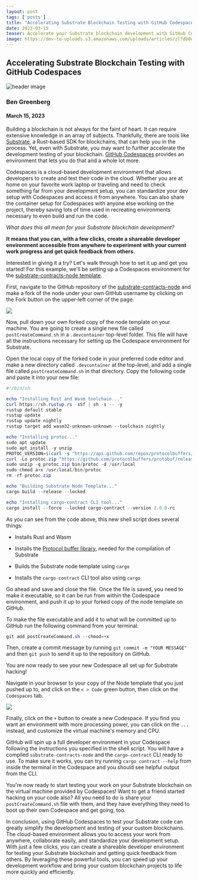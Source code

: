 ```yaml
---
layout: post 
tags: ['posts']
title: "Accelerating Substrate Blockchain Testing with GitHub Codespaces"
date: 2023-03-15
teaser: Accelerate your Substrate blockchain development with GitHub Codespaces, a cloud-based development environment that lets you create and test your code in the cloud
image: https://dev-to-uploads.s3.amazonaws.com/uploads/articles/zlfdb0dpk1lni6s4erwz.png
---
```


## Accelerating Substrate Blockchain Testing with GitHub Codespaces

![header image](https://dev-to-uploads.s3.amazonaws.com/uploads/articles/zlfdb0dpk1lni6s4erwz.png)

### Ben Greenberg
#### March 15, 2023

Building a blockchain is not always for the faint of heart. It can require extensive knowledge in an array of subjects. Thankfully, there are tools like [Substrate](https://substrate.io/), a Rust-based SDK for blockchains, that can help you in the process. Yet, even with Substrate, you may want to further accelerate the development testing of your blockchain. [GitHub Codespaces](https://github.com/features/codespaces) provides an environment that lets you do that and a whole lot more.

Codespaces is a cloud-based development environment that allows developers to create and test their code in the cloud. Whether you are at home on your favorite work laptop or traveling and need to check something far from your development setup, you can standardize your dev setup with Codespaces and access it from anywhere. You can also share the container setup for Codespaces with anyone else working on the project, thereby saving lots of time used in recreating environments necessary to even build and run the code.

*What does this all mean for your Substrate blockchain development?*

**It means that you can, with a few clicks, create a shareable developer environment accessible from anywhere to experiment with your current work progress and get quick feedback from others.**

Interested in giving it a try? Let's walk through how to set it up and get you started! For this example, we'll be setting up a Codespaces environment for the [substrate-contracts-node template](https://github.com/paritytech/substrate-contracts-node).

First, navigate to the GitHub repository of the [substrate-contracts-node](https://github.com/paritytech/substrate-contracts-node) and make a fork of the node under your own GitHub username by clicking on the Fork button on the upper-left corner of the page.

![](https://cdn.hashnode.com/res/hashnode/image/upload/v1678880491457/680e3966-90aa-4fda-b595-9617cb719cff.png)

Now, pull down your own forked copy of the node template on your machine. You are going to create a single new file called `postCreateCommand.sh` in a `.devcontainer` top-level folder. This file will have all the instructions necessary for setting up the Codespace environment for Substrate.

Open the local copy of the forked code in your preferred code editor and make a new directory called `.devcontainer` at the top-level, and add a single file called `postCreateCommand.sh` in that directory. Copy the following code and paste it into your new file:

```powershell
#!/bin/sh

echo "Installing Rust and Wasm toolchain..."
curl https://sh.rustup.rs -sSf | sh -s -- -y
rustup default stable
rustup update
rustup update nightly
rustup target add wasm32-unknown-unknown --toolchain nightly

echo "Installing protoc..."
sudo apt update
sudo apt install -y unzip
PROTOC_VERSION=$(curl -s "https://api.github.com/repos/protocolbuffers/protobuf/releases/latest" | grep -Po '"tag_name": "v\K[0-9.]+')
curl -Lo protoc.zip "https://github.com/protocolbuffers/protobuf/releases/latest/download/protoc-${PROTOC_VERSION}-linux-x86_64.zip"
sudo unzip -q protoc.zip bin/protoc -d /usr/local
sudo chmod a+x /usr/local/bin/protoc
rm -rf protoc.zip

echo "Building Substrate Node Template..."
cargo build --release --locked

echo "Installing cargo-contract CLI tool..."
cargo install --force --locked cargo-contract --version 2.0.0-rc
```

As you can see from the code above, this new shell script does several things:

* Installs Rust and Wasm
    
* Installs the [Protocol buffer library](https://github.com/protocolbuffers/protobuf), needed for the compilation of Substrate
    
* Builds the Substrate node template using `cargo`
    
* Installs the `cargo-contract` CLI tool also using `cargo`
    

Go ahead and save and close the file. Once the file is saved, you need to make it executable, so it can be run from within the Codespace environment, and push it up to your forked copy of the node template on GitHub.

To make the file executable and add it to what will be committed up to GitHub run the following command from your terminal:

```powershell
git add postCreateCommand.sh --chmod=+x
```

Then, create a commit message by running `git commit -m "YOUR MESSAGE"` and then `git push` to send it up to the repository on GitHub.

You are now ready to see your new Codespace all set up for Substrate hacking!

Navigate in your browser to your copy of the Node template that you just pushed up to, and click on the `< > Code` green button, then click on the `Codespaces` tab.

![](https://cdn.hashnode.com/res/hashnode/image/upload/v1678881174323/a9f3989a-101e-47b9-ba6d-2e4817186eac.png)

Finally, click on the `+` button to create a new Codespace. If you find you want an environment with more processing power, you can click on the `...` instead, and customize the virtual machine's memory and CPU.

GitHub will spin up a full developer environment in your Codespace following the instructions you specified in the shell script. You will have a compiled `substrate-contracts-node` and the `cargo-contract` CLI ready to use. To make sure it works, you can try running `cargo contract --help` from inside the terminal in the Codespace and you should see helpful output from the CLI.

You're now ready to start testing your work on your Substrate blockchain on the virtual machine provided by Codespaces! Want to get a friend started hacking on your code also? All you need to do is share your `postCreateCommand.sh` file with them, and they have everything they need to boot up their own Codespace and get going, too.

In conclusion, using GitHub Codespaces to test your Substrate code can greatly simplify the development and testing of your custom blockchains. The cloud-based environment allows you to access your work from anywhere, collaborate easily, and standardize your development setup. With just a few clicks, you can create a shareable developer environment for testing your Substrate blockchain and getting quick feedback from others. By leveraging these powerful tools, you can speed up your development workflow and bring your custom blockchain projects to life more quickly and efficiently.